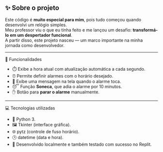 ## ✨ Sobre o projeto

Este código é **muito especial para mim**, pois tudo começou quando desenvolvi um relógio simples.  
Meu professor viu o que eu tinha feito e me lançou um desafio: **transformá-lo em um despertador funcional**.  
A partir disso, este projeto nasceu — um marco importante na minha jornada como desenvolvedor.

---
<p> 🧠 Funcionalidades </p>
  
<ul>
  <li>⏱️ Exibe a hora atual com atualização automática a cada segundo.</li>
  <li>⏰ Permite definir alarmes com o horário desejado.</li>
  <li>📢 Exibe uma mensagem na tela quando o alarme toca.</li>
  <li>😴 Função <strong>Soneca</strong>, que adia o alarme por 10 minutos.</li>
  <li>✋ Botão para <strong>parar o alarme</strong> manualmente.</li>
</ul>

---

<p> 💻 Tecnologias utilizadas </p>
<ul>
   <li>🐍 Python 3.</li>
   <li>🖼️ Tkinter (interface gráfica).</li>
   <li> 🌐 pytz (controle de fuso horário).</li>  
   <li>🕒 datetime (data e hora).</li>
   <li>🧪 Desenvolvido localmente e também testado com sucesso no Replit.</li>
</ul>
